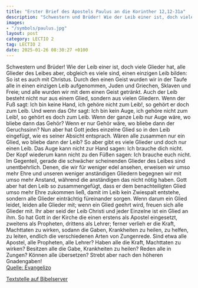```yaml
---
title: "Erster Brief des Apostels Paulus an die Korinther 12,12-31a"
description: "Schwestern und Brüder! Wie der Leib einer ist, doch viele Glieder hat, alle Glieder des Leibes aber, obgleich es viele sind, einen einzigen Leib bilden: So ist es auch mit Christus. Durch den einen Geist wurden wir in der Taufe alle in einen einzigen Leib aufgenommen, Juden und ...."
images:
- "/symbols/paulus.jpg"
layout: post
category: LECTIO 2
tag: LECTIO 2
date: 2025-01-26 08:30:27 +0100
---
```

Schwestern und Brüder!
Wie der Leib einer ist, doch viele Glieder hat, alle Glieder des Leibes aber, obgleich es viele sind, einen einzigen Leib bilden: So ist es auch mit Christus.
Durch den einen Geist wurden wir in der Taufe alle in einen einzigen Leib aufgenommen, Juden und Griechen, Sklaven und Freie; und alle wurden wir mit dem einen Geist getränkt.<!--more-->
Auch der Leib besteht nicht nur aus einem Glied, sondern aus vielen Gliedern.
Wenn der Fuß sagt: Ich bin keine Hand, ich gehöre nicht zum Leib!, so gehört er doch zum Leib.
Und wenn das Ohr sagt: Ich bin kein Auge, ich gehöre nicht zum Leib!, so gehört es doch zum Leib.
Wenn der ganze Leib nur Auge wäre, wo bliebe dann das Gehör? Wenn er nur Gehör wäre, wo bliebe dann der Geruchssinn?
Nun aber hat Gott jedes einzelne Glied so in den Leib eingefügt, wie es seiner Absicht entsprach.
Wären alle zusammen nur ein Glied, wo bliebe dann der Leib?
So aber gibt es viele Glieder und doch nur einen Leib.
Das Auge kann nicht zur Hand sagen: Ich brauche dich nicht. Der Kopf wiederum kann nicht zu den Füßen sagen: Ich brauche euch nicht.
Im Gegenteil, gerade die schwächer scheinenden Glieder des Leibes sind unentbehrlich.
Denen, die wir für weniger edel ansehen, erweisen wir umso mehr Ehre und unseren weniger anständigen Gliedern begegnen wir mit umso mehr Anstand,
während die anständigen das nicht nötig haben. Gott aber hat den Leib so zusammengefügt, dass er dem benachteiligten Glied umso mehr Ehre zukommen ließ,
damit im Leib kein Zwiespalt entstehe, sondern alle Glieder einträchtig füreinander sorgen.
Wenn darum ein Glied leidet, leiden alle Glieder mit; wenn ein Glied geehrt wird, freuen sich alle Glieder mit.
Ihr aber seid der Leib Christi und jeder Einzelne ist ein Glied an ihm.
So hat Gott in der Kirche die einen erstens als Apostel eingesetzt, zweitens als Propheten, drittens als Lehrer; ferner verlieh er die Kraft, Machttaten zu wirken, sodann die Gaben, Krankheiten zu heilen, zu helfen, zu leiten, endlich die verschiedenen Arten von Zungenrede.
Sind etwa alle Apostel, alle Propheten, alle Lehrer? Haben alle die Kraft, Machttaten zu wirken?
Besitzen alle die Gabe, Krankheiten zu heilen? Reden alle in Zungen? Können alle übersetzen?
Strebt aber nach den höheren Gnadengaben!<br>
[Quelle: Evangelizo](https://evangeliumtagfuertag.org/DE/gospel)

[Textstelle auf Bibelserver](https://www.bibleserver.com/EU/1.Korinther12,12-31a)
